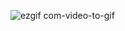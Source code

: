 ![ezgif com-video-to-gif](https://github.com/uufko/ToBuysList/assets/98399730/c70cf58d-1bdb-46cf-a79f-60e2eabde6e7)
